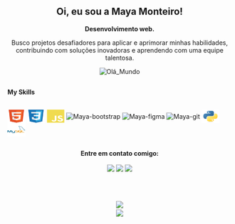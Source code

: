 ## <div align= "center">  Oi, eu sou a Maya Monteiro!</div>

<div align= "center">
<p><strong>Desenvolvimento web.</strong> </p>
<p>Busco projetos desafiadores para aplicar e aprimorar minhas habilidades, <br> contribuindo com soluções inovadoras e aprendendo com uma equipe talentosa.</p>
</div>

<div align="center">
  <img src="https://github.com/user-attachments/assets/4814e4a0-17f1-46c4-a7d4-25a431df5101" alt="Olá_Mundo" width="300">
</div>



##
<strong> My Skills </strong>
 <br>


 
<div style="display: inline_block"><br>
 <img align="center" alt="Maya-HTML" height="30" width="40" src="https://raw.githubusercontent.com/devicons/devicon/master/icons/html5/html5-original.svg">
  <img align="center" alt="Maya-CSS" height="30" width="40" src="https://raw.githubusercontent.com/devicons/devicon/master/icons/css3/css3-original.svg">
   <img align="center" alt="Maya-Js" height="30" width="40" src="https://raw.githubusercontent.com/devicons/devicon/master/icons/javascript/javascript-plain.svg">
   <img align="center" alt="Maya-bootstrap" height="30" width="40" src="https://uxwing.com/wp-content/themes/uxwing/download/brands-and-social-media/bootstrap-5-logo-icon.png">
   <img align="center" alt="Maya-figma" height="30" width="40" src="https://cdn-icons-png.flaticon.com/512/5968/5968705.png">
   <img align="center" alt="Maya-git" height="30" width="40" src="https://upload.wikimedia.org/wikipedia/commons/thumb/3/3f/Git_icon.svg/2048px-Git_icon.svg.png">
    <img align="center" alt="Maya-Python" height="30" width="40" src="https://raw.githubusercontent.com/devicons/devicon/master/icons/python/python-original.svg">
   <img align="center" alt="Maya-mysql" height="30" width="40" src="https://raw.githubusercontent.com/devicons/devicon/master/icons/mysql/mysql-original-wordmark.svg">
</div>

##

<div align= "center"> <strong>Entre em contato comigo:</strong></div>

<br>

<div align = "center"> 
  <a href="https://www.instagram.com/imayagmb/" target="_blank"><img src="https://img.shields.io/badge/-Instagram-%23E4405F?style=for-the-badge&logo=instagram&logoColor=white" target="_blank"></a>
 	  <a href = "mailto:mayamonteiro74@gmail.com"><img src="https://img.shields.io/badge/-Gmail-%23333?style=for-the-badge&logo=gmail&logoColor=white" target="_blank"></a>
  <a href="https://www.linkedin.com/in/maya-monteiro" target="_blank"><img src="https://img.shields.io/badge/-LinkedIn-%230077B5?style=for-the-badge&logo=linkedin&logoColor=white" target="_blank"></a> 
</div>

 ##
 
<br>
<br>
<div align= "center">
   <a href=https://github.com/Imayagmb>
      <img height="180em" src=https://github-readme-stats.vercel.app/api?username=imayagmb&show_icons=true&theme=dark&include_all_commits=true&count_private-true"/> <br>
       <img height="160em" src="https://github-readme-stats.vercel.app/api/top-langs/?username=imayagmb&layout=compact&langs_count=7&theme=dark"/>
</div>
